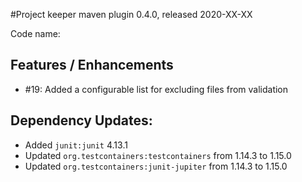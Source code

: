 #Project keeper maven plugin 0.4.0, released 2020-XX-XX

Code name: 

## Features / Enhancements

* #19: Added a configurable list for excluding files from validation 

## Dependency Updates:

* Added `junit:junit` 4.13.1
* Updated `org.testcontainers:testcontainers` from 1.14.3 to 1.15.0
* Updated `org.testcontainers:junit-jupiter` from 1.14.3 to 1.15.0
